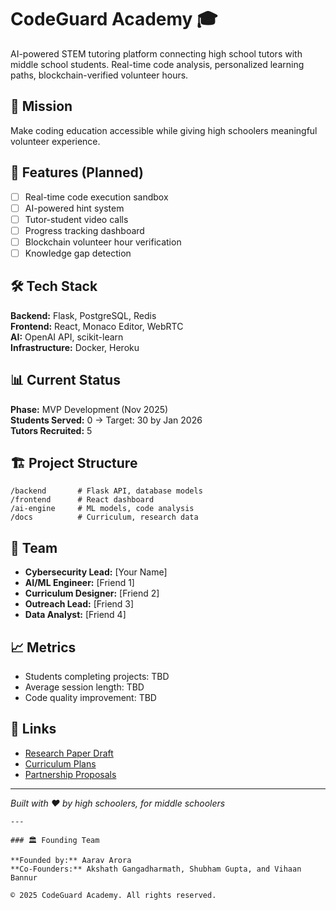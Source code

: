 # CodeGuard Academy 🎓

AI-powered STEM tutoring platform connecting high school tutors with middle school students. Real-time code analysis, personalized learning paths, blockchain-verified volunteer hours.

## 🎯 Mission
Make coding education accessible while giving high schoolers meaningful volunteer experience.

## 🚀 Features (Planned)
- [ ] Real-time code execution sandbox
- [ ] AI-powered hint system
- [ ] Tutor-student video calls
- [ ] Progress tracking dashboard
- [ ] Blockchain volunteer hour verification
- [ ] Knowledge gap detection

## 🛠️ Tech Stack
**Backend:** Flask, PostgreSQL, Redis  
**Frontend:** React, Monaco Editor, WebRTC  
**AI:** OpenAI API, scikit-learn  
**Infrastructure:** Docker, Heroku

## 📊 Current Status
**Phase:** MVP Development (Nov 2025)  
**Students Served:** 0 → Target: 30 by Jan 2026  
**Tutors Recruited:** 5  

## 🏗️ Project Structure
```
/backend       # Flask API, database models
/frontend      # React dashboard
/ai-engine     # ML models, code analysis
/docs          # Curriculum, research data
```

## 🤝 Team
- **Cybersecurity Lead:** [Your Name]
- **AI/ML Engineer:** [Friend 1]
- **Curriculum Designer:** [Friend 2]
- **Outreach Lead:** [Friend 3]
- **Data Analyst:** [Friend 4]

## 📈 Metrics
- Students completing projects: TBD
- Average session length: TBD
- Code quality improvement: TBD

## 🔗 Links
- [Research Paper Draft](docs/research/)
- [Curriculum Plans](docs/curriculum/)
- [Partnership Proposals](docs/outreach/)

---
*Built with ❤️ by high schoolers, for middle schoolers*
```
---

### 🏛️ Founding Team

**Founded by:** Aarav Arora  
**Co-Founders:** Akshath Gangadharmath, Shubham Gupta, and Vihaan Bannur

© 2025 CodeGuard Academy. All rights reserved.
